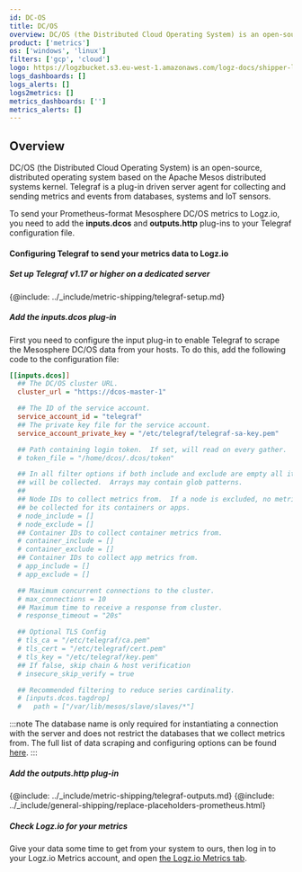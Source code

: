 ```yaml
---
id: DC-OS
title: DC/OS
overview: DC/OS (the Distributed Cloud Operating System) is an open-source, distributed operating system based on the Apache Mesos distributed systems kernel. Telegraf is a plug-in driven server agent for collecting and sending metrics and events from databases, systems and IoT sensors.
product: ['metrics']
os: ['windows', 'linux']
filters: ['gcp', 'cloud']
logo: https://logzbucket.s3.eu-west-1.amazonaws.com/logz-docs/shipper-logos/dcos.png
logs_dashboards: []
logs_alerts: []
logs2metrics: []
metrics_dashboards: ['']
metrics_alerts: []
---
```




## Overview

DC/OS (the Distributed Cloud Operating System) is an open-source, distributed operating system based on the Apache Mesos distributed systems kernel. Telegraf is a plug-in driven server agent for collecting and sending metrics and events from databases, systems and IoT sensors.

To send your Prometheus-format Mesosphere DC/OS metrics to Logz.io, you need to add the **inputs.dcos** and **outputs.http** plug-ins to your Telegraf configuration file.

#### Configuring Telegraf to send your metrics data to Logz.io

 

##### Set up Telegraf v1.17 or higher on a dedicated server

{@include: ../_include/metric-shipping/telegraf-setup.md}
 
##### Add the inputs.dcos plug-in

First you need to configure the input plug-in to enable Telegraf to scrape the Mesosphere DC/OS data from your hosts. To do this, add the following code to the configuration file:


``` ini
[[inputs.dcos]]
  ## The DC/OS cluster URL.
  cluster_url = "https://dcos-master-1"

  ## The ID of the service account.
  service_account_id = "telegraf"
  ## The private key file for the service account.
  service_account_private_key = "/etc/telegraf/telegraf-sa-key.pem"

  ## Path containing login token.  If set, will read on every gather.
  # token_file = "/home/dcos/.dcos/token"

  ## In all filter options if both include and exclude are empty all items
  ## will be collected.  Arrays may contain glob patterns.
  ##
  ## Node IDs to collect metrics from.  If a node is excluded, no metrics will
  ## be collected for its containers or apps.
  # node_include = []
  # node_exclude = []
  ## Container IDs to collect container metrics from.
  # container_include = []
  # container_exclude = []
  ## Container IDs to collect app metrics from.
  # app_include = []
  # app_exclude = []

  ## Maximum concurrent connections to the cluster.
  # max_connections = 10
  ## Maximum time to receive a response from cluster.
  # response_timeout = "20s"

  ## Optional TLS Config
  # tls_ca = "/etc/telegraf/ca.pem"
  # tls_cert = "/etc/telegraf/cert.pem"
  # tls_key = "/etc/telegraf/key.pem"
  ## If false, skip chain & host verification
  # insecure_skip_verify = true

  ## Recommended filtering to reduce series cardinality.
  # [inputs.dcos.tagdrop]
  #   path = ["/var/lib/mesos/slave/slaves/*"]
```

:::note
The database name is only required for instantiating a connection with the server and does not restrict the databases that we collect metrics from. The full list of data scraping and configuring options can be found [here](https://github.com/influxdata/telegraf/blob/release-1.18/plugins/inputs/dcos/README.md).
:::
 

##### Add the outputs.http plug-in

{@include: ../_include/metric-shipping/telegraf-outputs.md}
{@include: ../_include/general-shipping/replace-placeholders-prometheus.html}

##### Check Logz.io for your metrics

Give your data some time to get from your system to ours, then log in to your Logz.io Metrics account, and open [the Logz.io Metrics tab](https://app.logz.io/#/dashboard/metrics/).


 
